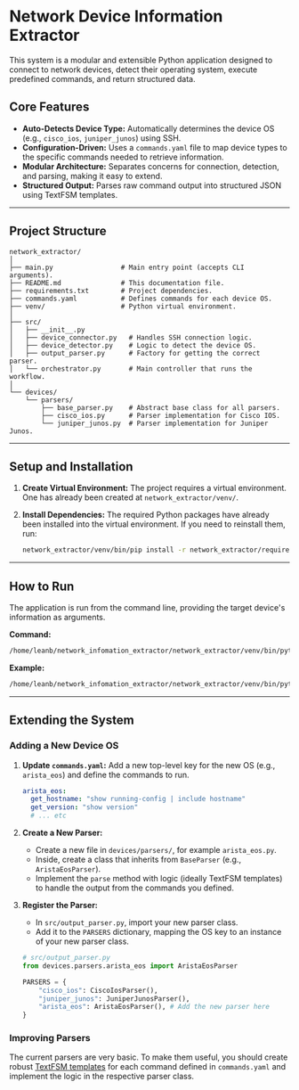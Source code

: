 # Network Device Information Extractor

This system is a modular and extensible Python application designed to connect to network devices, detect their operating system, execute predefined commands, and return structured data.

## Core Features

- **Auto-Detects Device Type:** Automatically determines the device OS (e.g., `cisco_ios`, `juniper_junos`) using SSH.
- **Configuration-Driven:** Uses a `commands.yaml` file to map device types to the specific commands needed to retrieve information.
- **Modular Architecture:** Separates concerns for connection, detection, and parsing, making it easy to extend.
- **Structured Output:** Parses raw command output into structured JSON using TextFSM templates.

---

## Project Structure

```
network_extractor/
│
├── main.py                 # Main entry point (accepts CLI arguments).
├── README.md               # This documentation file.
├── requirements.txt        # Project dependencies.
├── commands.yaml           # Defines commands for each device OS.
├── venv/                   # Python virtual environment.
│
├── src/
│   ├── __init__.py
│   ├── device_connector.py   # Handles SSH connection logic.
│   ├── device_detector.py    # Logic to detect the device OS.
│   ├── output_parser.py      # Factory for getting the correct parser.
│   └── orchestrator.py       # Main controller that runs the workflow.
│
└── devices/
    └── parsers/
        ├── base_parser.py    # Abstract base class for all parsers.
        ├── cisco_ios.py      # Parser implementation for Cisco IOS.
        └── juniper_junos.py  # Parser implementation for Juniper Junos.
```

---

## Setup and Installation

1.  **Create Virtual Environment:**
    The project requires a virtual environment. One has already been created at `network_extractor/venv/`.

2.  **Install Dependencies:**
    The required Python packages have already been installed into the virtual environment. If you need to reinstall them, run:
    ```bash
    network_extractor/venv/bin/pip install -r network_extractor/requirements.txt
    ```

---

## How to Run

The application is run from the command line, providing the target device's information as arguments.

**Command:**
```bash
/home/leanb/network_infomation_extractor/network_extractor/venv/bin/python /home/leanb/network_infomation_extractor/network_extractor/main.py --host <DEVICE_IP> --username <USERNAME> --password <PASSWORD>
```

**Example:**
```bash
/home/leanb/network_infomation_extractor/network_extractor/venv/bin/python /home/leanb/network_infomation_extractor/network_extractor/main.py --host 192.168.1.1 --username admin --password mysecretpassword
```

---

## Extending the System

### Adding a New Device OS

1.  **Update `commands.yaml`:** Add a new top-level key for the new OS (e.g., `arista_eos`) and define the commands to run.
    ```yaml
    arista_eos:
      get_hostname: "show running-config | include hostname"
      get_version: "show version"
      # ... etc
    ```

2.  **Create a New Parser:**
    - Create a new file in `devices/parsers/`, for example `arista_eos.py`.
    - Inside, create a class that inherits from `BaseParser` (e.g., `AristaEosParser`).
    - Implement the `parse` method with logic (ideally TextFSM templates) to handle the output from the commands you defined.

3.  **Register the Parser:**
    - In `src/output_parser.py`, import your new parser class.
    - Add it to the `PARSERS` dictionary, mapping the OS key to an instance of your new parser class.
    ```python
    # src/output_parser.py
    from devices.parsers.arista_eos import AristaEosParser

    PARSERS = {
        "cisco_ios": CiscoIosParser(),
        "juniper_junos": JuniperJunosParser(),
        "arista_eos": AristaEosParser(), # Add the new parser here
    }
    ```

### Improving Parsers

The current parsers are very basic. To make them useful, you should create robust [TextFSM templates](https://github.com/google/textfsm) for each command defined in `commands.yaml` and implement the logic in the respective parser class.
